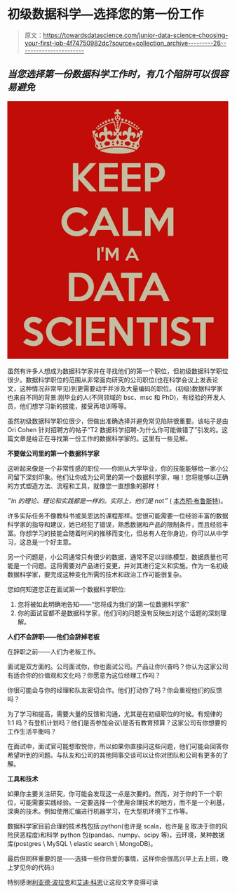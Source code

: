 # 初级数据科学—选择您的第一份工作

> 原文：<https://towardsdatascience.com/junior-data-science-choosing-your-first-job-4f74750982dc?source=collection_archive---------26----------------------->

## *当您选择第一份数据科学工作时，有几个陷阱可以很容易避免*

![](img/01846a7ec4b766874c79d17df9e95ee4.png)

虽然有许多人想成为数据科学家并在寻找他们的第一个职位，但初级数据科学职位很少。数据科学职位的范围从非常面向研究的公司职位(也在科学会议上发表论文，这种情况非常罕见)到更需要动手并涉及大量编码的职位。(初级)数据科学家也来自不同的背景:刚毕业的人(不同领域的 bsc、msc 和 PhD)，有经验的开发人员，他们想学习新的技能，接受再培训等等。

虽然初级数据科学职位很少，但做出准确选择并避免常见陷阱很重要。该帖子是由 Ori Cohen 针对招聘方的帖子“T2 数据科学招聘-为什么你可能做错了”引发的。这篇文章是给正在寻找第一份工作的数据科学家的。这里有一些见解。

**不要做公司里的第一个数据科学家**

这听起来像是一个非常性感的职位——你刚从大学毕业，你的技能能够给一家小公司留下深刻印象。他们让你成为公司里的第一个数据科学家，嘣！您将能够以正确的方式塑造方法、流程和工具，就像您一直想象的那样！

*״In 的理论、理论和实践都是一样的。实际上，他们是 not״* ( [本杰明·布鲁斯特](https://quoteinvestigator.com/2018/04/14/theory/))。

许多实际任务不像教科书或吴恩达的课程那样。您很可能需要一位经验丰富的数据科学家的指导和建议，她已经犯了错误，熟悉数据和产品的限制条件，而且经验丰富。你想学习的技能会随着时间的推移而变化，但总有人在你身边，你可以从中学习，这总是一个好主意。

另一个问题是，小公司通常只有很少的数据，通常不足以训练模型，数据质量也可能是一个问题。这将需要对产品进行变更，并对其进行定义和实施。作为一名初级数据科学家，要完成这种变化所需的技术和政治工作可能很复杂。

您如何知道您正在面试第一个数据科学职位:

1.  您将被如此明确地告知——“您将成为我们的第一位数据科学家”
2.  你的面试官都不是数据科学家，他们问的问题没有反映出对这个话题的深刻理解。

**人们不会辞职——他们会辞掉老板**

在辞职之前——人们为老板工作。

面试是双方面的。公司面试你，你也面试公司。产品让你兴奋吗？你认为这家公司有适合你的价值观和文化吗？你愿意为这位经理工作吗？

你很可能会与你的经理和队友密切合作。他们打动你了吗？你会重视他们的反馈吗？

为了学习和提高，需要大量的反馈和沟通，尤其是在初级职位的时候。有规律的 1:1 吗？有登机计划吗？他们是否参加会议\是否有教育预算？这家公司有你想要的工作生活平衡吗？

在面试中，面试官可能想取悦你，所以如果你直接问这些问题，他们可能会回答你希望听到的问题。与队友和公司的其他同事交谈可以让你对团队和公司有更多的了解。

**工具和技术**

如果你主要关注研究，你可能会发现这一点是次要的。然而，对于你的下一个职位，可能需要实践经验。一定要选择一个使用合理技术的地方，而不是一个利基，深奥的技术。例如使用汇编进行机器学习，在大型机环境下工作等。

数据科学家目前合理的技术栈包括:python(也许是 scala，也许是 [R](https://www.r-bloggers.com/data-science-jobs-report-2019-python-way-up-tensorflow-growing-rapidly-r-use-double-sas/) 取决于你的风险厌恶程度)和科学 python 包(pandas、numpy、scipy 等)，云环境，某种数据库(postgres \ MySQL \ elastic search \ MongoDB)。

最后但同样重要的是——选择一些你热爱的事情，这样你会很高兴早上去上班，晚上梦见你的代码:)

特别感谢[利亚德·波拉克](https://medium.com/@pollakliad/)和[艾迪·科恩](https://medium.com/@cohen.idit10)让这段文字变得可读